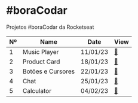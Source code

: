 # #boraCodar

Projetos #boraCodar da Rocketseat


|Nº|Name|Date|View|
| ----- | ----- | ----- | ----- |
|1|Music Player|11/01/23|<a href="Desafio-01">🔗</a>|
|2|Product Card|18/01/23|<a href="Desafio-02">🔗</a>|
|3|Botões e Cursores|22/01/23|<a href="Desafio-03">🔗</a>|
|4|Chat|25/01/23|<a href="Desafio-04">🔗</a>|
|5|Calculator|04/02/23|<a href="Desafio-05">🔗</a>|


